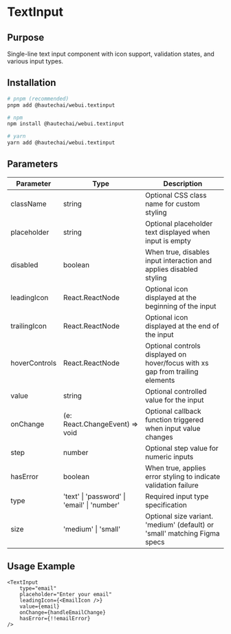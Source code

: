 # TextInput

## Purpose

Single-line text input component with icon support, validation states, and various input types.

## Installation

```bash
# pnpm (recommended)
pnpm add @hautechai/webui.textinput

# npm
npm install @hautechai/webui.textinput

# yarn
yarn add @hautechai/webui.textinput
```

## Parameters

| Parameter     | Type                                             | Description                                                                   |
| ------------- | ------------------------------------------------ | ----------------------------------------------------------------------------- |
| className     | string                                           | Optional CSS class name for custom styling                                    |
| placeholder   | string                                           | Optional placeholder text displayed when input is empty                       |
| disabled      | boolean                                          | When true, disables input interaction and applies disabled styling            |
| leadingIcon   | React.ReactNode                                  | Optional icon displayed at the beginning of the input                         |
| trailingIcon  | React.ReactNode                                  | Optional icon displayed at the end of the input                               |
| hoverControls | React.ReactNode                                  | Optional controls displayed on hover/focus with xs gap from trailing elements |
| value         | string                                           | Optional controlled value for the input                                       |
| onChange      | (e: React.ChangeEvent<HTMLInputElement>) => void | Optional callback function triggered when input value changes                 |
| step          | number                                           | Optional step value for numeric inputs                                        |
| hasError      | boolean                                          | When true, applies error styling to indicate validation failure               |
| type          | 'text' \| 'password' \| 'email' \| 'number'      | Required input type specification                                             |
| size          | 'medium' \| 'small'                              | Optional size variant. 'medium' (default) or 'small' matching Figma specs     |

## Usage Example

```tsx
<TextInput
    type="email"
    placeholder="Enter your email"
    leadingIcon={<EmailIcon />}
    value={email}
    onChange={handleEmailChange}
    hasError={!!emailError}
/>
```
